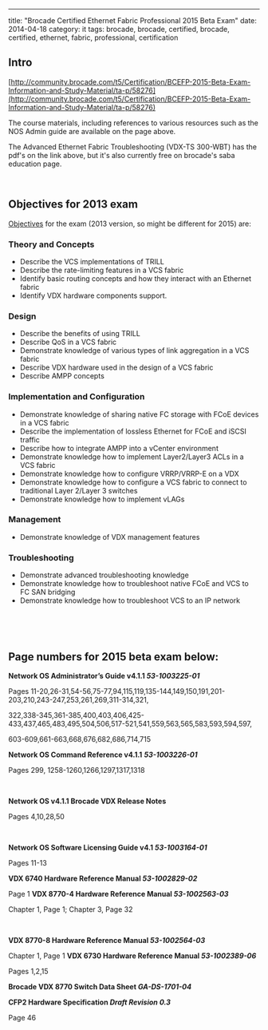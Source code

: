 ---
title: "Brocade Certified Ethernet Fabric Professional 2015 Beta Exam"
date: 2014-04-18
category: it
tags: brocade, brocade, certified, brocade, certified, ethernet, fabric, professional, certification

## Intro

[http://community.brocade.com/t5/Certification/BCEFP-2015-Beta-Exam-Information-and-Study-Material/ta-p/58276](http://community.brocade.com/t5/Certification/BCEFP-2015-Beta-Exam-Information-and-Study-Material/ta-p/58276)

The course materials, including references to various resources such as the NOS Admin guide are available on the page above.

The Advanced Ethernet Fabric Troubleshooting (VDX-TS 300-WBT) has the pdf's on the link above, but it's also currently free on brocade's saba education page.

 

## Objectives for 2013 exam

[Objectives](http://www.brocade.com/education/certification-accreditation/certified-ethernet-fabric-professional/index.page "on brocade.com") for the exam (2013 version, so might be different for 2015) are:

### Theory and Concepts

- Describe the VCS implementations of TRILL
- Describe the rate-limiting features in a VCS fabric
- Identify basic routing concepts and how they interact with an Ethernet fabric
- Identify VDX hardware components support.

### Design

- Describe the benefits of using TRILL
- Describe QoS in a VCS fabric
- Demonstrate knowledge of various types of link aggregation in a VCS fabric
- Describe VDX hardware used in the design of a VCS fabric
- Describe AMPP concepts

### Implementation and Configuration

- Demonstrate knowledge of sharing native FC storage with FCoE devices in a VCS fabric
- Describe the implementation of lossless Ethernet for FCoE and iSCSI traffic
- Describe how to integrate AMPP into a vCenter environment
- Demonstrate knowledge how to implement Layer2/Layer3 ACLs in a VCS fabric
- Demonstrate knowledge how to configure VRRP/VRRP-E on a VDX
- Demonstrate knowledge how to configure a VCS fabric to connect to traditional Layer 2/Layer 3 switches
- Demonstrate knowledge how to implement vLAGs

### Management

- Demonstrate knowledge of VDX management features

### Troubleshooting

- Demonstrate advanced troubleshooting knowledge
- Demonstrate knowledge how to troubleshoot native FCoE and VCS to FC SAN bridging
- Demonstrate knowledge how to troubleshoot VCS to an IP network

 

 

## Page numbers for 2015 beta exam below:

**Network OS Administrator’s Guide v4.1.1 _53-1003225-01_**

Pages 11-20,26-31,54-56,75-77,94,115,119,135-144,149,150,191,201-203,210,243-247,253,261,269,311-314,321,

322,338-345,361-385,400,403,406,425-433,437,465,483,495,504,506,517-521,541,559,563,565,583,593,594,597,

603-609,661-663,668,676,682,686,714,715

 

**Network OS Command Reference v4.1.1** **_53-1003226-01_**

Pages 299, 1258-1260,1266,1297,1317,1318

 

**Network OS v4.1.1 Brocade VDX Release Notes**

Pages 4,10,28,50

 

**Network OS Software Licensing Guide v4.1 _53-1003164-01_**

Pages 11-13

 

**VDX 6740 Hardware Reference Manual _53-1002829-02_**

Page 1 **VDX 8770-4 Hardware Reference Manual _53-1002563-03_**

Chapter 1, Page 1; Chapter 3, Page 32

 

****VDX 8770-8 Hardware Reference Manual** _53-1002564-03_**

Chapter 1, Page 1 **VDX 6730 Hardware Reference Manual _53-1002389-06_**

Pages 1,2,15

 

**Brocade VDX 8770 Switch Data Sheet _GA-DS-1701-04_**

 

**CFP2 Hardware Specification _Draft Revision 0.3_**

Page 46
